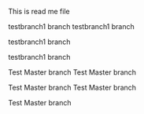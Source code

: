 This is read me file



testbranch1 branch
testbranch1 branch

testbranch1 branch

testbranch1 branch

Test Master branch 
Test Master branch

Test Master branch
Test Master branch


Test Master branch
